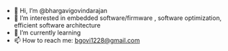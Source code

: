 - 👋 Hi, I’m @bhargavigovindarajan
- 👀 I’m interested in embedded software/firmware , software optimization, efficient software architecture
- 🌱 I’m currently learning 
- 📫 How to reach me: bgovi1228@gmail.com

<!---
bhargavigovindarajan/bhargavigovindarajan is a ✨ special ✨ repository because its `README.md` (this file) appears on your GitHub profile.
You can click the Preview link to take a look at your changes.
--->

